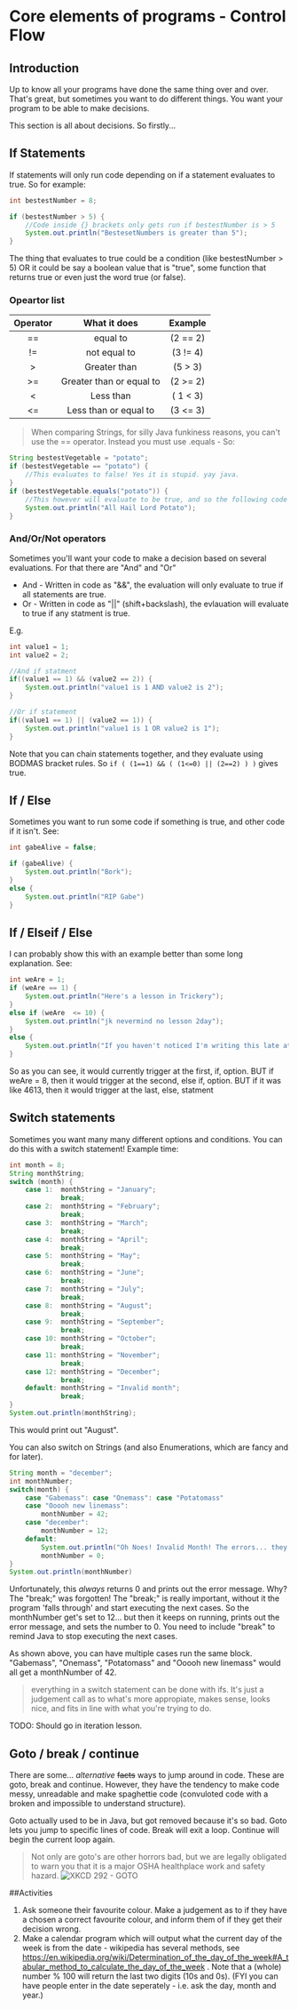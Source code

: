 # Core elements of programs - Control Flow

## Introduction

Up to know all your programs have done the same thing over and over. That's great, but sometimes you want to do different things.
You want your program to be able to make decisions.

This section is all about decisions. So firstly...

## If Statements

If statements will only run code depending on if a statement evaluates to true. So for example:
```Java
int bestestNumber = 8;

if (bestestNumber > 5) {
	//Code inside {} brackets only gets run if bestestNumber is > 5
	System.out.println("BestesetNumbers is greater than 5");
}
```

The thing that evaluates to true could be a condition (like bestestNumber > 5) OR it could be say a boolean value that is "true", some function that returns true or even just the word true (or false).

### Opeartor list
**Operator**|**What it does**|**Example**
:-----:|:-----:|:-----:
==|equal to|(2 == 2)
!=|not equal to|(3 != 4)
>|Greater than|(5 > 3)
>=|Greater than or equal to|(2 >= 2)
<|Less than|( 1 < 3)
<=|Less than or equal to|(3 <= 3)

> When comparing Strings, for silly Java funkiness reasons, you can't use the == operator. Instead you must use .equals - So:
```Java
String bestestVegetable = "potato";
if (bestestVegetable == "potato") {
	//This evaluates to false! Yes it is stupid. yay java.
}
if (bestestVegetable.equals("potato")) {
	//This however will evaluate to be true, and so the following code will run.
	System.out.println("All Hail Lord Potato");
}
```

### And/Or/Not operators
Sometimes you'll want your code to make a decision based on several evaluations.
For that there are "And" and "Or"
* And - Written in code as "&&", the evaluation will only evaluate to true if all statements are true.
* Or - Written in code as "||" (shift+backslash), the evlauation will evaluate to true if any statment is true.

E.g.
```Java
int value1 = 1;
int value2 = 2;

//And if statment
if((value1 == 1) && (value2 == 2)) {
	System.out.println("value1 is 1 AND value2 is 2");
}

//Or if statement
if((value1 == 1) || (value2 == 1)) {
	System.out.println("value1 is 1 OR value2 is 1");
}
```

Note that you can chain statements together, and they evaluate using BODMAS bracket rules. So ```if ( (1==1) && ( (1<=0) || (2==2) ) )``` gives true.

## If / Else
Sometimes you want to run some code if something is true, and other code if it isn't.
See:
```Java
int gabeAlive = false;

if (gabeAlive) {
	System.out.println("Bork");
}
else {
	System.out.println("RIP Gabe")
}
```

## If / Elseif / Else
I can probably show this with an example better than some long explanation. See:
```Java
int weAre = 1;
if (weAre == 1) {
	System.out.println("Here's a lesson in Trickery");
}
else if (weAre  <= 10) {
	System.out.println("jk nevermind no lesson 2day");
}
else {
	System.out.println("If you haven't noticed I'm writing this late at night.");
}
```

So as you can see, it would currently trigger at the first, if, option. BUT if weAre = 8, then it would trigger at the second, else if,  option. BUT if it was like 4613, then it would trigger at the last, else, statment

## Switch statements
Sometimes you want many many different options and conditions. You can do this with a switch statement! Example time:
```Java
int month = 8;
String monthString;
switch (month) {
	case 1:  monthString = "January";
			 break;
	case 2:  monthString = "February";
			 break;
	case 3:  monthString = "March";
			 break;
	case 4:  monthString = "April";
			 break;
	case 5:  monthString = "May";
			 break;
	case 6:  monthString = "June";
			 break;
	case 7:  monthString = "July";
			 break;
	case 8:  monthString = "August";
			 break;
	case 9:  monthString = "September";
			 break;
	case 10: monthString = "October";
			 break;
	case 11: monthString = "November";
			 break;
	case 12: monthString = "December";
			 break;
	default: monthString = "Invalid month";
			 break;
}
System.out.println(monthString);
```
This would print out "August".

You can also switch on Strings (and also Enumerations, which are fancy and for later).

```Java
String month = "december";
int monthNumber;
switch(month) {
	case "Gabemass": case "Onemass": case "Potatomass"
	case "Ooooh new linemass":
		monthNumber = 42;
	case "december":
		monthNumber = 12;
	default:
		System.out.println("Oh Noes! Invalid Month! The errors... they're coming (dundundun)");
		monthNumber = 0;
}
System.out.println(monthNumber)
```
Unfortunately, this *always* returns 0 and prints out the error message. Why? The "break;" was forgotten!
The "break;" is really important, without it the program 'falls through' and start executing the next cases. So the monthNumber get's set to 12... but then it keeps on running, prints out the error message, and sets the number to 0. You need to include "break" to remind Java to stop executing the next cases.

As shown above, you can have multiple cases run the same block. "Gabemass", "Onemass", "Potatomass" and "Ooooh new linemass" would all get a monthNumber of 42.

> everything in a switch statement can be done with ifs. It's just a judgement call as to what's more appropiate, makes sense, looks nice, and fits in line with what you're trying to do.

TODO: Should go in iteration lesson.
## Goto / break / continue
There are some... *alternative* ~~facts~~ ways to jump around in code.
These are goto, break and continue. However, they have the tendency to make code messy, unreadable and make spaghettie code (convuloted code with a broken and impossible to understand structure).

Goto actually used to be in Java, but got removed because it's so bad.
Goto lets you jump to specific lines of code.
Break will exit a loop.
Continue will begin the current loop again.

> Not only are goto's are other horrors bad, but we are legally obligated to warn you that it is a major OSHA healthplace work and safety hazard.
![XKCD 292 - GOTO](https://imgs.xkcd.com/comics/goto.png)

##Activities
1. Ask someone their favourite colour. Make a judgement as to if they have a chosen a correct favourite colour, and inform them of if they get their decision wrong.
2. Make a calendar program which will output what the current day of the week is from the date - wikipedia has several methods, see https://en.wikipedia.org/wiki/Determination_of_the_day_of_the_week#A_tabular_method_to_calculate_the_day_of_the_week . Note that a (whole) number % 100 will return the last two digits (10s and 0s). (FYI you can have people enter in the date seperately - i.e. ask the day, month and year.)
